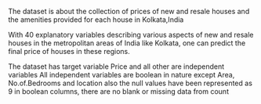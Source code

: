The dataset is about the collection of prices of new and resale houses and the amenities provided for each house in Kolkata,India

With 40 explanatory variables describing various aspects of new and resale houses in the metropolitan areas of India like Kolkata, one can predict the final price of houses in these regions.

The dataset has target variable Price and all other are independent variables
All independent variables are boolean in nature except Area, No.of.Bedrooms and location also the null values have been represented as 9 in boolean columns, there are no blank or missing data from count